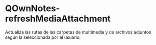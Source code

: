 # QOwnNotes-refreshMediaAttachment
Actualiza las rutas de las carpetas de multimedia y de archivos adjuntos según la seleccionada por el usuario.
